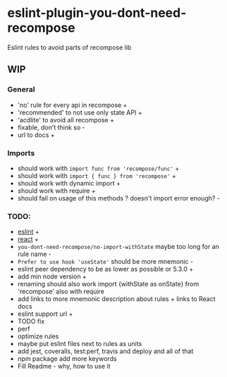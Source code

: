 # eslint-plugin-you-dont-need-recompose

Eslint rules to avoid parts of recompose lib

## WIP

### General

- 'no' rule for every api in recompose +
- 'recommended' to not use only state API +
- 'acdlite' to avoid all recompose +
- fixable, don't think so -
- url to docs +

### Imports

- should work with `import func from 'recompose/func'` +
- should work with `import { func } from 'recompose'` +
- should work with dynamic import +
- should work with require +
- should fail on usage of this methods ? doesn't import error enough? -

### TODO:

- [eslint](https://eslint.org/docs/developer-guide/working-with-rules) +
- [react](https://reactjs.org/docs/hooks-faq.html#do-hooks-replace-render-props-and-higher-order-components) +
- `you-dont-need-recompose/no-import-withState` maybe too long for an rule name -
- `Prefer to use hook 'useState'` should be more mnemonic -
- eslint peer dependency to be as lower as possible or 5.3.0 +
- add min node version +
- renaming should also work import {withState as onState} from 'recompose' also with require
- add links to more mnemonic description about rules + links to React docs
- eslint support url +
- TODO fix
- perf
- optimize rules
- maybe put eslint files next to rules as units
- add jest, coveralls, test:perf, travis and deploy and all of that
- npm package add more keywords
- Fill Readme - why, how to use it
